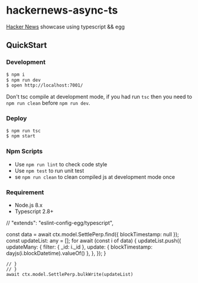# hackernews-async-ts

[Hacker News](https://news.ycombinator.com/) showcase using typescript && egg

## QuickStart

### Development

```bash
$ npm i
$ npm run dev
$ open http://localhost:7001/
```

Don't tsc compile at development mode, if you had run `tsc` then you need to `npm run clean` before `npm run dev`.

### Deploy

```bash
$ npm run tsc
$ npm start
```

### Npm Scripts

- Use `npm run lint` to check code style
- Use `npm test` to run unit test
- se `npm run clean` to clean compiled js at development mode once

### Requirement

- Node.js 8.x
- Typescript 2.8+


// "extends": "eslint-config-egg/typescript",

   const data = await ctx.model.SettlePerp.find({ blockTimestamp: null });
    const updateList: any = [];
    for await (const i of data) {
      updateList.push({
        updateMany: {
          filter: { _id: i._id },
          update: { blockTimestamp: dayjs(i.blockDatetime).valueOf() },
        },
      });
    }

    // }
    // }
    await ctx.model.SettlePerp.bulkWrite(updateList)
